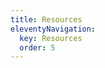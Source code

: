 ```yaml
---
title: Resources
eleventyNavigation:
  key: Resources
  order: 5
---
```


<!-- This file exists only to create a section heading.
     Its output is deleted by the Eleventy build process. -->
